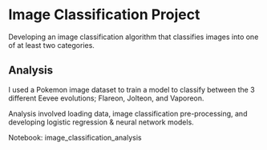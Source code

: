 # Image Classification Project

Developing an image classification algorithm that classifies images into one of at least two categories.

## Analysis

I used a Pokemon image dataset to train a model to classify between the 3 different Eevee evolutions; Flareon, Jolteon, and Vaporeon.

Analysis involved loading data, image classification pre-processing, and developing logistic regression & neural network models.

Notebook: image_classification_analysis
